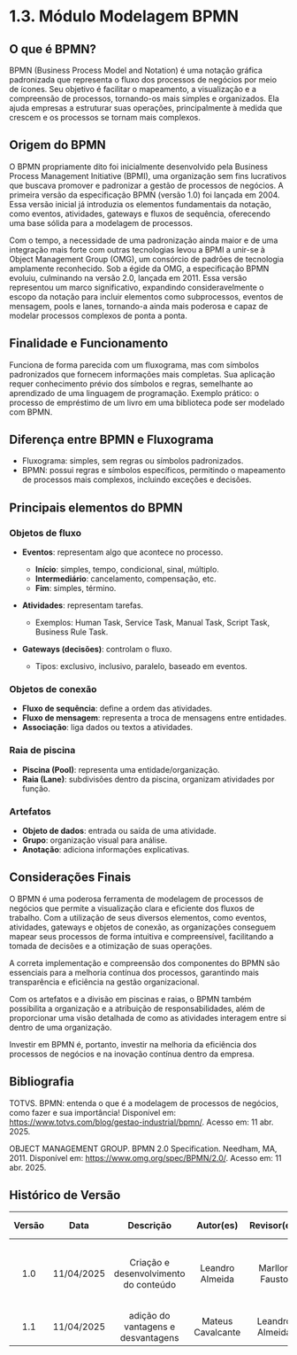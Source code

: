 # 1.3. Módulo Modelagem BPMN

## O que é BPMN?

BPMN (Business Process Model and Notation) é uma notação gráfica padronizada que representa o fluxo dos processos de negócios por meio de ícones. Seu objetivo é facilitar o mapeamento, a visualização e a compreensão de processos, tornando-os mais simples e organizados.
Ela ajuda empresas a estruturar suas operações, principalmente à medida que crescem e os processos se tornam mais complexos.

## Origem do BPMN

O BPMN propriamente dito foi inicialmente desenvolvido pela Business Process Management Initiative (BPMI), uma organização sem fins lucrativos que buscava promover e padronizar a gestão de processos de negócios. A primeira versão da especificação BPMN (versão 1.0) foi lançada em 2004. Essa versão inicial já introduzia os elementos fundamentais da notação, como eventos, atividades, gateways e fluxos de sequência, oferecendo uma base sólida para a modelagem de processos.

Com o tempo, a necessidade de uma padronização ainda maior e de uma integração mais forte com outras tecnologias levou a BPMI a unir-se à Object Management Group (OMG), um consórcio de padrões de tecnologia amplamente reconhecido. Sob a égide da OMG, a especificação BPMN evoluiu, culminando na versão 2.0, lançada em 2011. Essa versão representou um marco significativo, expandindo consideravelmente o escopo da notação para incluir elementos como subprocessos, eventos de mensagem, pools e lanes, tornando-a ainda mais poderosa e capaz de modelar processos complexos de ponta a ponta.




## Finalidade e Funcionamento

Funciona de forma parecida com um fluxograma, mas com símbolos padronizados que fornecem informações mais completas.
Sua aplicação requer conhecimento prévio dos símbolos e regras, semelhante ao aprendizado de uma linguagem de programação.
Exemplo prático: o processo de empréstimo de um livro em uma biblioteca pode ser modelado com BPMN.

## Diferença entre BPMN e Fluxograma

- Fluxograma: simples, sem regras ou símbolos padronizados.
- BPMN: possui regras e símbolos específicos, permitindo o mapeamento de processos mais complexos, incluindo exceções e decisões.

## Principais elementos do BPMN

### Objetos de fluxo

- **Eventos**: representam algo que acontece no processo.

  - **Início**: simples, tempo, condicional, sinal, múltiplo.
  - **Intermediário**: cancelamento, compensação, etc.
  - **Fim**: simples, término.

- **Atividades**: representam tarefas.

  - Exemplos: Human Task, Service Task, Manual Task, Script Task, Business Rule Task.

- **Gateways (decisões)**: controlam o fluxo.
  - Tipos: exclusivo, inclusivo, paralelo, baseado em eventos.

### Objetos de conexão

- **Fluxo de sequência**: define a ordem das atividades.
- **Fluxo de mensagem**: representa a troca de mensagens entre entidades.
- **Associação**: liga dados ou textos a atividades.

### Raia de piscina

- **Piscina (Pool)**: representa uma entidade/organização.
- **Raia (Lane)**: subdivisões dentro da piscina, organizam atividades por função.

### Artefatos

- **Objeto de dados**: entrada ou saída de uma atividade.
- **Grupo**: organização visual para análise.
- **Anotação**: adiciona informações explicativas.

## Considerações Finais

O BPMN é uma poderosa ferramenta de modelagem de processos de negócios que permite a visualização clara e eficiente dos fluxos de trabalho. Com a utilização de seus diversos elementos, como eventos, atividades, gateways e objetos de conexão, as organizações conseguem mapear seus processos de forma intuitiva e compreensível, facilitando a tomada de decisões e a otimização de suas operações.

A correta implementação e compreensão dos componentes do BPMN são essenciais para a melhoria contínua dos processos, garantindo mais transparência e eficiência na gestão organizacional.

Com os artefatos e a divisão em piscinas e raias, o BPMN também possibilita a organização e a atribuição de responsabilidades, além de proporcionar uma visão detalhada de como as atividades interagem entre si dentro de uma organização.

Investir em BPMN é, portanto, investir na melhoria da eficiência dos processos de negócios e na inovação contínua dentro da empresa.

## Bibliografia

TOTVS. BPMN: entenda o que é a modelagem de processos de negócios, como fazer e sua importância! Disponível em: https://www.totvs.com/blog/gestao-industrial/bpmn/. Acesso em: 11 abr. 2025.

OBJECT MANAGEMENT GROUP. BPMN 2.0 Specification. Needham, MA, 2011. Disponível em: https://www.omg.org/spec/BPMN/2.0/. Acesso em: 11 abr. 2025.

## Histórico de Versão

| Versão | Data       |               Descrição               |    Autor(es)    |    Revisor(es)     | Detalhes da Revisão |
| :----: | ---------- | :-----------------------------------: | :-------------: | :----------------: | ------------------- |
|  1.0   | 11/04/2025 | Criação e desenvolvimento do conteúdo | Leandro Almeida | Marllon Fausto | Foi adicionado mais especificações quanto à origem do BPMN |
|1.1|11/04/2025|adição do vantagens e desvantagens| Mateus Cavalcante|Leandro Almeida|